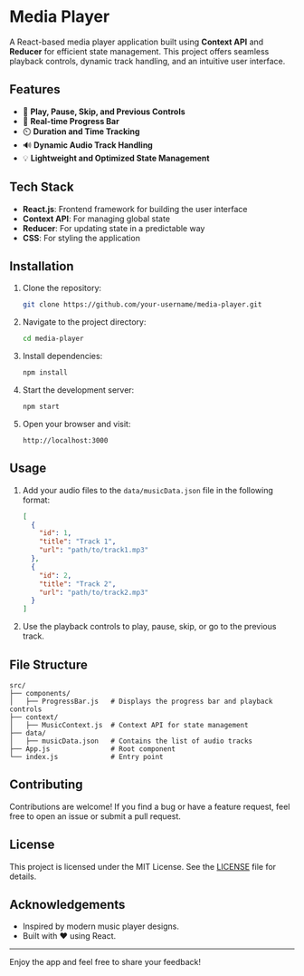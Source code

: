 # Media Player

A React-based media player application built using **Context API** and **Reducer** for efficient state management. This project offers seamless playback controls, dynamic track handling, and an intuitive user interface.

## Features

- 🎵 **Play, Pause, Skip, and Previous Controls**
- 📜 **Real-time Progress Bar**
- ⏲️ **Duration and Time Tracking**
- 🔊 **Dynamic Audio Track Handling**
- 💡 **Lightweight and Optimized State Management**

## Tech Stack

- **React.js**: Frontend framework for building the user interface
- **Context API**: For managing global state
- **Reducer**: For updating state in a predictable way
- **CSS**: For styling the application

## Installation

1. Clone the repository:
   ```bash
   git clone https://github.com/your-username/media-player.git
   ```

2. Navigate to the project directory:
   ```bash
   cd media-player
   ```

3. Install dependencies:
   ```bash
   npm install
   ```

4. Start the development server:
   ```bash
   npm start
   ```

5. Open your browser and visit:
   ```
   http://localhost:3000
   ```

## Usage

1. Add your audio files to the `data/musicData.json` file in the following format:
   ```json
   [
     {
       "id": 1,
       "title": "Track 1",
       "url": "path/to/track1.mp3"
     },
     {
       "id": 2,
       "title": "Track 2",
       "url": "path/to/track2.mp3"
     }
   ]
   ```

2. Use the playback controls to play, pause, skip, or go to the previous track.

## File Structure

```
src/
├── components/
│   ├── ProgressBar.js   # Displays the progress bar and playback controls
├── context/
│   ├── MusicContext.js  # Context API for state management
├── data/
│   ├── musicData.json   # Contains the list of audio tracks
├── App.js               # Root component
└── index.js             # Entry point
```

## Contributing

Contributions are welcome! If you find a bug or have a feature request, feel free to open an issue or submit a pull request.

## License

This project is licensed under the MIT License. See the [LICENSE](LICENSE) file for details.

## Acknowledgements

- Inspired by modern music player designs.
- Built with ❤️ using React.

---

Enjoy the app and feel free to share your feedback!
